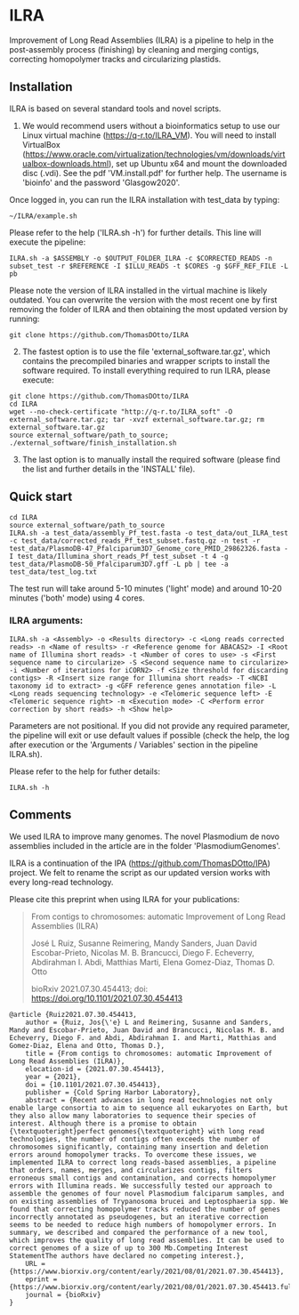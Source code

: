 # ILRA
Improvement of Long Read Assemblies (ILRA) is a pipeline to help in the post-assembly process (finishing) by cleaning and merging contigs, correcting homopolymer tracks and circularizing plastids. 

## Installation
ILRA is based on several standard tools and novel scripts. 


1) We would recommend users without a bioinformatics setup to use our Linux virtual machine (https://q-r.to/ILRA_VM). You will need to install VirtualBox (https://www.oracle.com/virtualization/technologies/vm/downloads/virtualbox-downloads.html), set up Ubuntu x64 and mount the downloaded disc (.vdi). See the pdf 'VM.install.pdf' for further help. The username is 'bioinfo' and the password 'Glasgow2020'.

Once logged in, you can run the ILRA installation with test_data by typing:
```
~/ILRA/example.sh
```

Please refer to the help ('ILRA.sh -h') for further details. This line will execute the pipeline:
```
ILRA.sh -a $ASSEMBLY -o $OUTPUT_FOLDER_ILRA -c $CORRECTED_READS -n subset_test -r $REFERENCE -I $ILLU_READS -t $CORES -g $GFF_REF_FILE -L pb
```

Please note the version of ILRA installed in the virtual machine is likely outdated. You can overwrite the version with the most recent one by first removing the folder of ILRA and then obtaining the most updated version by running:
```
git clone https://github.com/ThomasDOtto/ILRA
```


2) The fastest option is to use the file 'external_software.tar.gz', which contains the precompiled binaries and wrapper scripts to install the software required. To install everything required to run ILRA, please execute:
```
git clone https://github.com/ThomasDOtto/ILRA
cd ILRA
wget --no-check-certificate "http://q-r.to/ILRA_soft" -O external_software.tar.gz; tar -xvzf external_software.tar.gz; rm external_software.tar.gz
source external_software/path_to_source; ./external_software/finish_installation.sh
```


3) The last option is to manually install the required software (please find the list and further details in the 'INSTALL' file).



## Quick start
```
cd ILRA
source external_software/path_to_source
ILRA.sh -a test_data/assembly_Pf_test.fasta -o test_data/out_ILRA_test -c test_data/corrected_reads_Pf_test_subset.fastq.gz -n test -r test_data/PlasmoDB-47_Pfalciparum3D7_Genome_core_PMID_29862326.fasta -I test_data/Illumina_short_reads_Pf_test_subset -t 4 -g test_data/PlasmoDB-50_Pfalciparum3D7.gff -L pb | tee -a test_data/test_log.txt
```
The test run will take around 5-10 minutes ('light' mode) and around 10-20 minutes ('both' mode) using 4 cores.



### ILRA arguments:
```
ILRA.sh -a <Assembly> -o <Results directory> -c <Long reads corrected reads> -n <Name of results> -r <Reference genome for ABACAS2> -I <Root name of Illumina short reads> -t <Number of cores to use> -s <First sequence name to circularize> -S <Second sequence name to circularize> -i <Number of iterations for iCORN2> -f <Size threshold for discarding contigs> -R <Insert size range for Illumina short reads> -T <NCBI taxonomy id to extract> -g <GFF reference genes annotation file> -L <Long reads sequencing technology> -e <Telomeric sequence left> -E <Telomeric sequence right> -m <Execution mode> -C <Perform error correction by short reads> -h <Show help>
```
Parameters are not positional. If you did not provide any required parameter, the pipeline will exit or use default values if possible (check the help, the log after execution or the 'Arguments / Variables' section in the pipeline ILRA.sh).

Please refer to the help for futher details:
```
ILRA.sh -h
```



## Comments
We used ILRA to improve many genomes. The novel Plasmodium de novo assemblies included in the article are in the folder 'PlasmodiumGenomes'.

ILRA is a continuation of the IPA (https://github.com/ThomasDOtto/IPA) project. We felt to rename the script as our updated version works with every long-read technology.
  
Please cite this preprint when using ILRA for your publications:

> From contigs to chromosomes: automatic Improvement of Long Read Assemblies (ILRA)
> 
> José L Ruiz, Susanne Reimering, Mandy Sanders, Juan David Escobar-Prieto, Nicolas M. B. Brancucci, Diego F. Echeverry, Abdirahman I. Abdi, Matthias Marti, Elena Gomez-Diaz, Thomas D. Otto
> 
> bioRxiv 2021.07.30.454413; doi: https://doi.org/10.1101/2021.07.30.454413
```
@article {Ruiz2021.07.30.454413,
	author = {Ruiz, Jos{\'e} L and Reimering, Susanne and Sanders, Mandy and Escobar-Prieto, Juan David and Brancucci, Nicolas M. B. and Echeverry, Diego F. and Abdi, Abdirahman I. and Marti, Matthias and Gomez-Diaz, Elena and Otto, Thomas D.},
	title = {From contigs to chromosomes: automatic Improvement of Long Read Assemblies (ILRA)},
	elocation-id = {2021.07.30.454413},
	year = {2021},
	doi = {10.1101/2021.07.30.454413},
	publisher = {Cold Spring Harbor Laboratory},
	abstract = {Recent advances in long read technologies not only enable large consortia to aim to sequence all eukaryotes on Earth, but they also allow many laboratories to sequence their species of interest. Although there is a promise to obtain {\textquoteright}perfect genomes{\textquoteright} with long read technologies, the number of contigs often exceeds the number of chromosomes significantly, containing many insertion and deletion errors around homopolymer tracks. To overcome these issues, we implemented ILRA to correct long reads-based assemblies, a pipeline that orders, names, merges, and circularizes contigs, filters erroneous small contigs and contamination, and corrects homopolymer errors with Illumina reads. We successfully tested our approach to assemble the genomes of four novel Plasmodium falciparum samples, and on existing assemblies of Trypanosoma brucei and Leptosphaeria spp. We found that correcting homopolymer tracks reduced the number of genes incorrectly annotated as pseudogenes, but an iterative correction seems to be needed to reduce high numbers of homopolymer errors. In summary, we described and compared the performance of a new tool, which improves the quality of long read assemblies. It can be used to correct genomes of a size of up to 300 Mb.Competing Interest StatementThe authors have declared no competing interest.},
	URL = {https://www.biorxiv.org/content/early/2021/08/01/2021.07.30.454413},
	eprint = {https://www.biorxiv.org/content/early/2021/08/01/2021.07.30.454413.full.pdf},
	journal = {bioRxiv}
}
```


